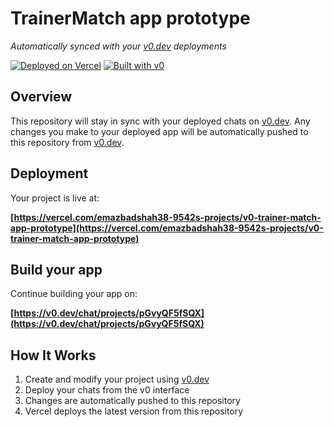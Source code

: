 # TrainerMatch app prototype

*Automatically synced with your [v0.dev](https://v0.dev) deployments*

[![Deployed on Vercel](https://img.shields.io/badge/Deployed%20on-Vercel-black?style=for-the-badge&logo=vercel)](https://vercel.com/emazbadshah38-9542s-projects/v0-trainer-match-app-prototype)
[![Built with v0](https://img.shields.io/badge/Built%20with-v0.dev-black?style=for-the-badge)](https://v0.dev/chat/projects/pGvyQF5fSQX)

## Overview

This repository will stay in sync with your deployed chats on [v0.dev](https://v0.dev).
Any changes you make to your deployed app will be automatically pushed to this repository from [v0.dev](https://v0.dev).

## Deployment

Your project is live at:

**[https://vercel.com/emazbadshah38-9542s-projects/v0-trainer-match-app-prototype](https://vercel.com/emazbadshah38-9542s-projects/v0-trainer-match-app-prototype)**

## Build your app

Continue building your app on:

**[https://v0.dev/chat/projects/pGvyQF5fSQX](https://v0.dev/chat/projects/pGvyQF5fSQX)**

## How It Works

1. Create and modify your project using [v0.dev](https://v0.dev)
2. Deploy your chats from the v0 interface
3. Changes are automatically pushed to this repository
4. Vercel deploys the latest version from this repository